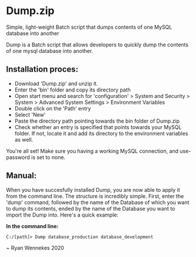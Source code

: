 # Dump.zip
Simple, light-weight Batch script that dumps contents of one MySQL database into another

Dump is a Batch script that allows developers to quickly dump the contents of one mysql database into another.

## Installation proces:

- Download 'Dump.zip' and unzip it.
- Enter the 'bin' folder and copy its directory path
- Open start menu and search for 'configuration' > System and Security > System > Advanced System Settings > Environment Variables
- Double click on the 'Path' entry
- Select 'New'
- Paste the directory path pointing towards the bin folder of Dump.zip
- Check whether an entry is specified that points towards your MySQL folder. If not, locate it and add its directory to the environment variables as well.

You're all set! Make sure you having a working MySQL connection, and use-password is set to none.

## Manual:

When you have succesfully installed Dump, you are now able to apply it from the command line. The structure is incredibly simple. First, enter the 'dump' command, followed by the name of the Database of which you want to dump its contents, ended by the name of the Database you want to import the Dump into. Here's a quick example:

**In the command line:**

`C:/[path]> Dump database_production database_development`


~ Ryan Wennekes 2020


